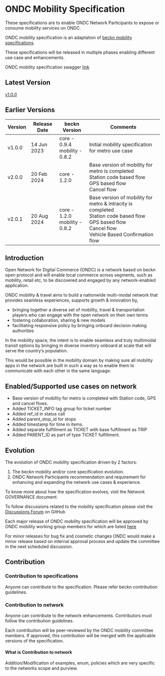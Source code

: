 # ONDC Mobility Specification

These specifications are to enable ONDC Network Participants to expose or consume mobility services on ONDC.

ONDC mobility specification is an adaptation of [beckn mobility specifications](https://github.com/beckn/mobility).

These specifications will be released in multiple phases enabling different use case and enhancements.

ONDC mobility specification swagger [link](https://ondc-official.github.io/mobility-specification/)

## Latest Version

[v1.0.0](https://github.com/ONDC-Official/mobility-specification/releases/tag/v1.0.0)

## Earlier Versions

| Version | Release Date | beckn Version                      | Comments                                                                                                           |
| ------- | ------------ | ---------------------------------- | ------------------------------------------------------------------------------------------------------------------ |
| v1.0.0  | 14 Jun 2023  | core - 0.9.4<br />mobility - 0.8.2 | Initial mobility specification for metro use case                                                                  |
| v2.0.0  | 20 Feb 2024  | core - 1.2.0                       | Base version of mobility for metro is completed<br />Station code based flow<br />GPS based flow<br />Cancel flow |
| v2.0.1  | 20 Aug 2024  | core - 1.2.0<br />mobility - 0.8.2 | Base version of mobility for metro & intracity is completed<br />Station code based flow<br />GPS based flow<br />Cancel flow <br />Vehicle Based Confirmation flow|                                                                  |



## Introduction

Open Network for Digital Commerce (ONDC) is a network based on beckn open protocol and will enable local commerce across segments, such as mobility, retail etc, to be discovered and engaged by any network-enabled application.

ONDC mobility & travel aims to build a nationwide multi-modal network that provides seamless experiences, supports growth & innovation by,

* bringing together a diverse set of mobility, travel & transportation players who can engage with the open network on their own terms
* fostering collaboration, sharing & new models
* facilitating responsive policy by bringing onboard decision making authorities

In the mobility space, the intent is to enable seamless and truly multimodal transit options by bringing in diverse inventory onboard at scale that will serve the country’s population.

This would be possible in the mobility domain by making sure all mobility apps in the network are built in such a way as to enable them to communicate with each other in the same language.

## Enabled/Supported use cases on network

* Base version of mobility for metro is completed with Station code, GPS and cancel flows.
* Added TICKET_INFO tag group for ticket number
* Added ref_id in status call
* Added parent_stop_id for stops
* Added timestamp for time in items.
* Added separate fulfillment as TICKET with base fulfillment as TRIP
* Added PARENT_ID as part of type TICKET fulfillment.

## Evolution

The evolution of ONDC mobility specification driven by 2 factors:

1. The beckn mobility and/or core specification evolution.
2. ONDC Network Participants recommendation and requirement for enhancing and expanding the network use cases & experience.

To know more about how the specification evolves, visit the Network GOVERNANCE document.

To follow discussions related to the mobility specification please visit the [Discussions Forum](https://github.com/ONDC-Official/mobility-specification/discussions) on GitHub

Each major release of ONDC mobility specification will be approved by ONDC mobility working group members for which are listed [here](./Committee.md)

For minor releases for bug fix and cosmetic changes ONDC would make a minor release based on internal approval process and update the committee in the next scheduled discussion.

## Contribution

### Contribution to specifications

Anyone can contribute to the specification. Please refer beckn contribution guidelines.

### Contribution to network

Anyone can contribute to the network enhancements. Contributors must follow the contribution guidelines.

Each contribution will be peer-reviewed by the ONDC mobility committee members. If approved, this contribution will be merged with the applicable versions of the specification.

#### What is Contribution to network

Addition/Modification of examples, enum, policies which are very specific to the networks scope and purview.